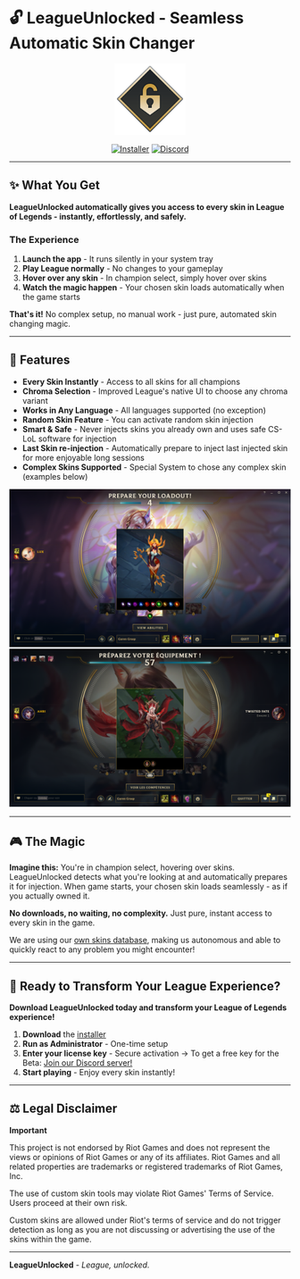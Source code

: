 # 🔓 LeagueUnlocked - Seamless Automatic Skin Changer

<div align="center">
  <img src="./assets/icon.png" alt="LeagueUnlocked Icon" width="128" height="128">
  
  [![Installer](https://img.shields.io/badge/Installer-Windows-blue)](https://github.com/AlbanCliquet/LeagueUnlocked/releases/latest)
  [![Discord](https://img.shields.io/discord/1426680928759189545?color=5865F2&logo=discord&logoColor=white&label=Discord)](https://discord.com/invite/cDepnwVS8Z)
</div>

---

## ✨ What You Get

**LeagueUnlocked automatically gives you access to every skin in League of Legends - instantly, effortlessly, and safely.**

### **The Experience**

1. **Launch the app** - It runs silently in your system tray
2. **Play League normally** - No changes to your gameplay
3. **Hover over any skin** - In champion select, simply hover over skins
4. **Watch the magic happen** - Your chosen skin loads automatically when the game starts

**That's it!** No complex setup, no manual work - just pure, automated skin changing magic.

---

## 📸 **Features**

- **Every Skin Instantly** - Access to all skins for all champions
- **Chroma Selection** - Improved League's native UI to choose any chroma variant
- **Works in Any Language** - All languages supported (no exception)
- **Random Skin Feature** - You can activate random skin injection
- **Smart & Safe** - Never injects skins you already own and uses safe CS-LoL software for injection
- **Last Skin re-injection** - Automatically prepare to inject last injected skin for more enjoyable long sessions
- **Complex Skins Supported** - Special System to chose any complex skin (examples below)

![Elementalist Lux](./assets/elementalist_lux.png)
![Immortal Legends](./assets/immortal_ahri.png)

---

## 🎮 **The Magic**

**Imagine this:** You're in champion select, hovering over skins. LeagueUnlocked detects what you're looking at and automatically prepares it for injection. When game starts, your chosen skin loads seamlessly - as if you actually owned it.

**No downloads, no waiting, no complexity.** Just pure, instant access to every skin in the game.

We are using our [own skins database](https://github.com/AlbanCliquet/LeagueSkins), making us autonomous and able to quickly react to any problem you might encounter!

---

## 🎯 **Ready to Transform Your League Experience?**

**Download LeagueUnlocked today and transform your League of Legends experience!**

1. **Download** the [installer](https://github.com/AlbanCliquet/LeagueUnlockedReleases/releases/latest)
2. **Run as Administrator** - One-time setup
3. **Enter your license key** - Secure activation -> To get a free key for the Beta: [Join our Discord server!](https://discord.com/invite/cDepnwVS8Z)
4. **Start playing** - Enjoy every skin instantly!


---


## ⚖️ **Legal Disclaimer**

**Important**

This project is not endorsed by Riot Games and does not represent the views or opinions of Riot Games or any of its affiliates. Riot Games and all related properties are trademarks or registered trademarks of Riot Games, Inc.

The use of custom skin tools may violate Riot Games' Terms of Service. Users proceed at their own risk.

Custom skins are allowed under Riot's terms of service and do not trigger detection as long as you are not discussing or advertising the use of the skins within the game.

---

**LeagueUnlocked** - _League, unlocked._
